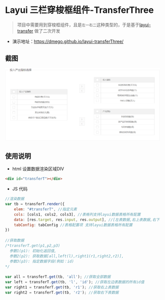 # Layui 三栏穿梭框组件-TransferThree

>项目中需要用到穿梭框组件，且是`左一右二`这种类型的，于是基于[layui-transfer](https://github.com/9499574/layui-transfer) 做了二次开发

- 演示地址：https://dmego.github.io/layui-transferThree/

## 截图

![](tmp.png)

## 使用说明

- html 设置数据渲染区域DIV

```html
<div id="transferT"></div>
```

- JS 代码

```javascript
//渲染数据
var tb = transferT.render({
    elem: "#transferT", //指定元素
    cols: [cols1, cols2, cols3], //表格列支持layui数据表格所有配置
    data: [res.target, res.input, res.output], //[左表数据,右上表数据,右下表数据]
    tabConfig: tabConfig //表格配置项 支持layui数据表格所有配置
})

//获取数据
/*transferT.get(p1,p2,p3)
  参数1(p1): 初始化返回值,
  参数2(p2): 获取数据[all,left(l),right1(r1,right2,r2)],
  参数3(p3): 指定数据字段(例如：id)
*/

var all = transferT.get(tb, 'all'); //获取全部数据
var left = transferT.get(tb, 'l', 'id'); //获取左边表数据的所有id值
var right1 = transferT.get(tb, 'r1'); //获取右上表数据
var right2 = transferT.get(tb, 'r2'); //获取右下表数据
```

